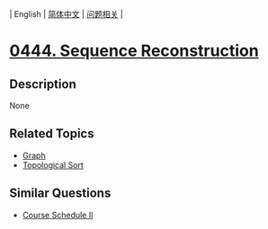 
| English | [简体中文](README.md) | [问题相关](QUESTION.md) |
# [0444. Sequence Reconstruction](https://leetcode-cn.com/problems/sequence-reconstruction/)
## Description
None
## Related Topics
- [Graph](https://leetcode-cn.com/tag/graph)
- [Topological Sort](https://leetcode-cn.com/tag/topological-sort)
## Similar Questions
- [Course Schedule II](../0210/README_EN.md)
